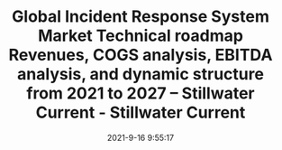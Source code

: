 ---
"title": "Global Incident Response System Market Technical roadmap Revenues, COGS analysis, EBITDA analysis, and dynamic structure from 2021 to 2027 – Stillwater Current - Stillwater Current"
"date": "2021-9-16 9:55:17"
"feed_name": "GOOGLENEWSINDUSTRIAL"
"feed_website": "https://news.google.com/search?q=industrial%2Bincident&hl=en-US&gl=US&ceid=US:en"
"feed_rss": "https://news.google.com/rss/search?q=industrial%2Bincident&hl=en-US&gl=US&ceid=US:en"
"link": "https://www.stillwatercurrent.com/global-incident-response-system-market-technical-roadmap-revenues-cogs-analysis-ebitda-analysis-and-dynamic-structure-from-2021-to-2027/"
"file": "_posts/2021-1-1-ab975584a0f2dec98cf27a2962f67d9363548317.md"
"accident": "0"
"drilling": "0"
---